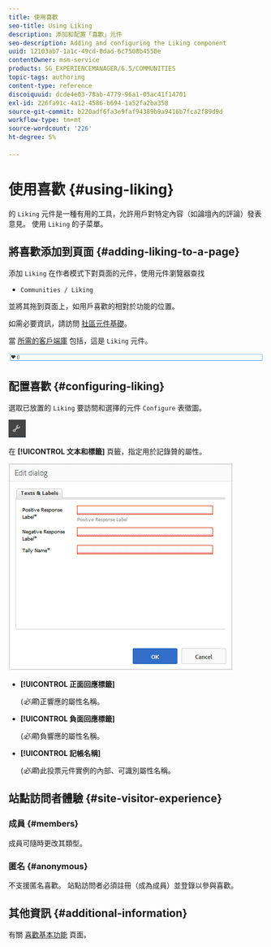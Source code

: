 ```yaml
---
title: 使用喜歡
seo-title: Using Liking
description: 添加和配置「喜歡」元件
seo-description: Adding and configuring the Liking component
uuid: 12103ab7-1a1c-49cd-8dad-6c7508b4550e
contentOwner: msm-service
products: SG_EXPERIENCEMANAGER/6.5/COMMUNITIES
topic-tags: authoring
content-type: reference
discoiquuid: dcde4e03-78ab-4779-96a1-05ac41f14701
exl-id: 226fa91c-4a12-4586-b694-1a52fa2ba358
source-git-commit: b220adf6fa3e9faf94389b9a9416b7fca2f89d9d
workflow-type: tm+mt
source-wordcount: '226'
ht-degree: 5%

---
```


# 使用喜歡 {#using-liking}

的 `Liking` 元件是一種有用的工具，允許用戶對特定內容（如論壇內的評論）發表意見。 使用 `Liking` 的子菜單。

## 將喜歡添加到頁面 {#adding-liking-to-a-page}

添加 `Liking` 在作者模式下對頁面的元件，使用元件瀏覽器查找

* `Communities / Liking`

並將其拖到頁面上，如用戶喜歡的相對於功能的位置。

如需必要資訊，請訪問 [社區元件基礎](basics.md)。

當 [所需的客戶端庫](essentials-liking.md#essentials-for-client-side) 包括，這是 `Liking` 元件。

![喜歡元件](assets/liking-component.png)

## 配置喜歡 {#configuring-liking}

選取已放置的 `Liking` 要訪問和選擇的元件 `Configure` 表徵圖。

![配置 — 新建](assets/configure-new.png)

在 **[!UICONTROL 文本和標籤]** 頁籤，指定用於記錄贊的屬性。

![配置喜好](assets/configure-liking.png)

* **[!UICONTROL 正面回應標籤]**

   (*必需*)正響應的屬性名稱。

* **[!UICONTROL 負面回應標籤]**

   (*必需*)負響應的屬性名稱。

* **[!UICONTROL 記帳名稱]**

   (*必需*)此投票元件實例的內部、可識別屬性名稱。

## 站點訪問者體驗 {#site-visitor-experience}

### 成員 {#members}

成員可隨時更改其類型。

### 匿名 {#anonymous}

不支援匿名喜歡。 站點訪問者必須註冊（成為成員）並登錄以參與喜歡。

## 其他資訊 {#additional-information}

有關 [喜歡基本功能](essentials-liking.md) 頁面。
